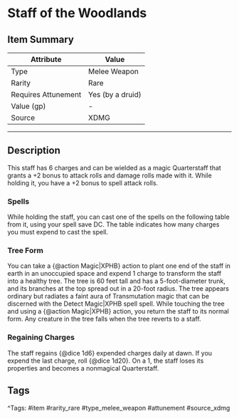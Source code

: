 # Staff of the Woodlands

## Item Summary

| Attribute            | Value                        |
|----------------------|------------------------------|
| Type                 | Melee Weapon |
| Rarity               | Rare             |
| Requires Attunement  | Yes (by a druid)                |
| Value (gp)           | -    |
| Source               | XDMG |

---

## Description

This staff has 6 charges and can be wielded as a magic Quarterstaff that grants a +2 bonus to attack rolls and damage rolls made with it. While holding it, you have a +2 bonus to spell attack rolls.

### Spells

While holding the staff, you can cast one of the spells on the following table from it, using your spell save DC. The table indicates how many charges you must expend to cast the spell.

### Tree Form

You can take a {@action Magic|XPHB} action to plant one end of the staff in earth in an unoccupied space and expend 1 charge to transform the staff into a healthy tree. The tree is 60 feet tall and has a 5-foot-diameter trunk, and its branches at the top spread out in a 20-foot radius. The tree appears ordinary but radiates a faint aura of Transmutation magic that can be discerned with the Detect Magic|XPHB spell spell. While touching the tree and using a {@action Magic|XPHB} action, you return the staff to its normal form. Any creature in the tree falls when the tree reverts to a staff.

### Regaining Charges

The staff regains {@dice 1d6} expended charges daily at dawn. If you expend the last charge, roll {@dice 1d20}. On a 1, the staff loses its properties and becomes a nonmagical Quarterstaff.

## Tags

^Tags: #item #rarity_rare #type_melee_weapon #attunement #source_xdmg